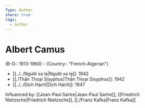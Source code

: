 ```yaml
---
Type: Author
share: true
tags:
  - author
---
```


# Albert Camus
(B-D:: 1913-1960) - (Country:: "French-Algerian")
- [[../../Người xa lạ|Người xa lạ]]: 1942
- [[./Thần Thoại Sisyphus|Thần Thoại Sisyphus]]: 1942
- [[../../Dịch Hạch|Dịch Hạch]]: 1947


Influenced by: [[Jean-Paul Sartre|Jean-Paul Sartre]], [[Friedrich Nietzsche|Friedrich Nietzsche]], [[./Franz Kafka|Franz Kafka]]

